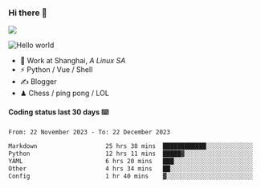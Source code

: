 ### Hi there 👋
![](https://komarev.com/ghpvc/?username=Xuhandsome)


<img src="https://github-readme-stats.vercel.app/api?username=XuHandsome&show_icons=true&theme=merko" alt="Hello world">

<br/>

- 🍻  Work at Shanghai, _A Linux SA_
- ⚡  Python / Vue / Shell
- ✍️  Blogger
- ♟  Chess / ping pong / LOL

#### Coding status last 30 days ⌨️

<!--START_SECTION:waka-->

```txt
From: 22 November 2023 - To: 22 December 2023

Markdown                   25 hrs 38 mins  ████████████░░░░░░░░░░░░░   48.23 %
Python                     12 hrs 11 mins  █████▓░░░░░░░░░░░░░░░░░░░   22.93 %
YAML                       6 hrs 20 mins   ███░░░░░░░░░░░░░░░░░░░░░░   11.92 %
Other                      4 hrs 34 mins   ██░░░░░░░░░░░░░░░░░░░░░░░   08.61 %
Config                     1 hr 40 mins    ▓░░░░░░░░░░░░░░░░░░░░░░░░   03.14 %
```

<!--END_SECTION:waka-->
